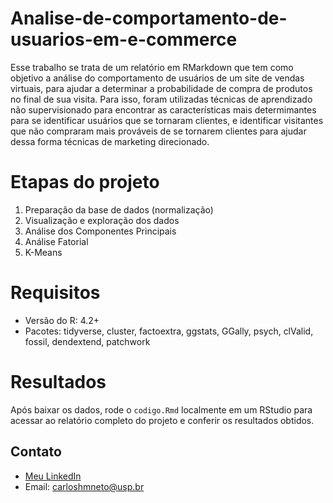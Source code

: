 # Analise-de-comportamento-de-usuarios-em-e-commerce

Esse trabalho se trata de um relatório em RMarkdown que tem como objetivo a análise do comportamento de usuários de um site de vendas virtuais, para ajudar a determinar a probabilidade de compra de produtos no final de sua visita. Para isso, foram utilizadas técnicas de aprendizado não supervisionado para encontrar as características mais determimantes para se identificar usuários que se tornaram clientes, e identificar visitantes que não compraram mais prováveis de se tornarem clientes para ajudar dessa forma técnicas de marketing direcionado.

# Etapas do projeto

1. Preparação da base de dados (normalização)
2. Visualização e exploração dos dados
3. Análise dos Componentes Principais
4. Análise Fatorial
5. K-Means

# Requisitos
- Versão do R: 4.2+
- Pacotes: tidyverse, cluster, factoextra, ggstats, GGally, psych, clValid, fossil, dendextend, patchwork

# Resultados

Após baixar os dados, rode o `codigo.Rmd` localmente em um RStudio para acessar ao relatório completo do projeto e conferir os resultados obtidos.

## Contato
- [Meu LinkedIn](https://www.linkedin.com/in/carlos-neto-5668b0265/)
- Email: carloshmneto@usp.br
